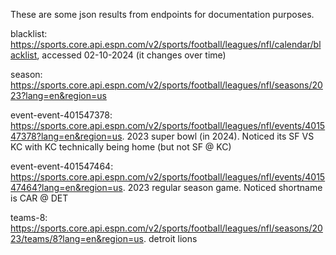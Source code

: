 These are some json results from endpoints for documentation purposes.

blacklist: https://sports.core.api.espn.com/v2/sports/football/leagues/nfl/calendar/blacklist, accessed 02-10-2024 (it changes over time)

season: https://sports.core.api.espn.com/v2/sports/football/leagues/nfl/seasons/2023?lang=en&region=us

event-event-401547378: https://sports.core.api.espn.com/v2/sports/football/leagues/nfl/events/401547378?lang=en&region=us. 2023 super bowl (in 2024). Noticed its SF VS KC with KC technically being home (but not SF @ KC)

event-event-401547464: https://sports.core.api.espn.com/v2/sports/football/leagues/nfl/events/401547464?lang=en&region=us. 2023 regular season game. Noticed shortname is CAR @ DET

teams-8: https://sports.core.api.espn.com/v2/sports/football/leagues/nfl/seasons/2023/teams/8?lang=en&region=us. detroit lions
